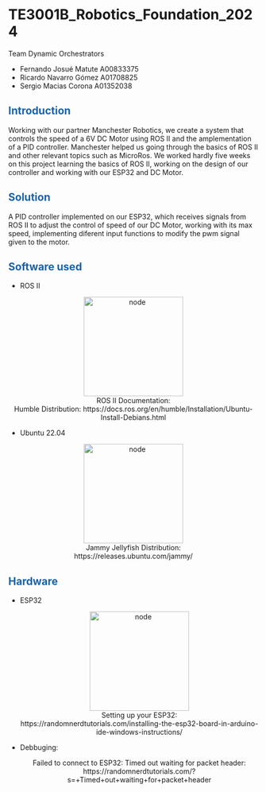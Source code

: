 # TE3001B_Robotics_Foundation_2024
  
Team Dynamic Orchestrators
  - Fernando Josué Matute A00833375
  - Ricardo Navarro Gómez A01708825
  - Sergio Macias Corona A01352038

## <span style="color: rgb(26, 99, 169);">**Introduction**</span>
Working with our partner Manchester Robotics, we create a system that controls the speed of a 6V DC Motor using ROS II and the amplementation of a PID controller. Manchester helped us going through the basics of ROS II and other relevant topics such as MicroRos. We worked hardly five weeks on this project learning the basics of ROS II, working on the design of our controller and working with our ESP32 and DC Motor.

## <span style="color: rgb(26, 99, 169);">**Solution**</span>
A PID controller implemented on our ESP32, which receives signals from ROS II to adjust the control of speed of our DC Motor, working with its max speed, implementing diferent input functions to modify the pwm signal given to the motor.

## <span style="color: rgb(26, 99, 169);">**Software used**</span>
  - ROS II
  <p style="text-align: center;">
  <img src="__assets/humble.png" alt="node" style="width:200px;"/>
  <br />
  ROS II Documentation:
  <br />
  Humble Distribution: https://docs.ros.org/en/humble/Installation/Ubuntu-Install-Debians.html
  </p>
  
  - Ubuntu 22.04
  <p style="text-align: center;">
  <img src="__assets/jammy.jpeg" alt="node" style="width:200px;"/>
  <br />
  Jammy Jellyfish Distribution:
  <br />
  https://releases.ubuntu.com/jammy/
  </p>
  
  
## <span style="color: rgb(26, 99, 169);">**Hardware**</span>
- ESP32
  <p style="text-align: center;">
  <img src="__assets/esp32.jpeg" alt="node" style="width:200px;"/>
  <br />
  Setting up your ESP32:
  <br />
  https://randomnerdtutorials.com/installing-the-esp32-board-in-arduino-ide-windows-instructions/
  </p>
  
- Debbuging:
  <p style="text-align: center;">
  Failed to connect to ESP32: Timed out waiting for packet header:
  <br />
  https://randomnerdtutorials.com/?s=+Timed+out+waiting+for+packet+header
  </p>

